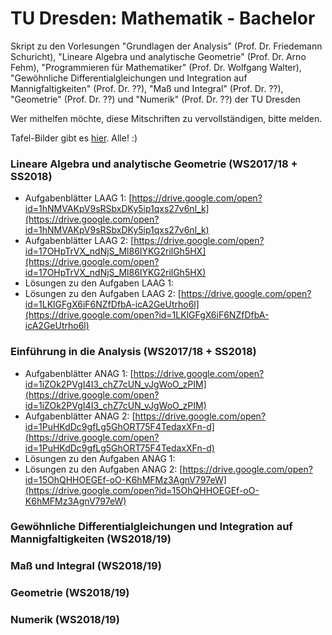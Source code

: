 # TU Dresden: Mathematik - Bachelor
Skript zu den Vorlesungen "Grundlagen der Analysis" (Prof. Dr. Friedemann Schuricht), "Lineare Algebra und analytische Geometrie" (Prof. Dr. Arno Fehm), "Programmieren für Mathematiker" (Prof. Dr. Wolfgang Walter), "Gewöhnliche Differentialgleichungen und Integration auf Mannigfaltigkeiten" (Prof. Dr. ??), "Maß und Integral" (Prof. Dr. ??), "Geometrie" (Prof. Dr. ??) und "Numerik" (Prof. Dr. ??) der TU Dresden

Wer mithelfen möchte, diese Mitschriften zu vervollständigen, bitte melden.

Tafel-Bilder gibt es [hier](https://photos.app.goo.gl/ssEPX9AZkWuSExo3A). Alle! :)

### Lineare Algebra und analytische Geometrie (WS2017/18 + SS2018)
- Aufgabenblätter LAAG 1: [https://drive.google.com/open?id=1hNMVAKpV9sRSbxDKy5ip1qxs27v6nl_k](https://drive.google.com/open?id=1hNMVAKpV9sRSbxDKy5ip1qxs27v6nl_k)
- Aufgabenblätter LAAG 2: [https://drive.google.com/open?id=17OHpTrVX_ndNjS_Ml86IYKG2rilGh5HX](https://drive.google.com/open?id=17OHpTrVX_ndNjS_Ml86IYKG2rilGh5HX)
- Lösungen zu den Aufgaben LAAG 1: 
- Lösungen zu den Aufgaben LAAG 2: [https://drive.google.com/open?id=1LKlGFgX6iF6NZfDfbA-icA2GeUtrho6l](https://drive.google.com/open?id=1LKlGFgX6iF6NZfDfbA-icA2GeUtrho6l)

### Einführung in die Analysis (WS2017/18 + SS2018)
- Aufgabenblätter ANAG 1: [https://drive.google.com/open?id=1iZOk2PVgI4I3_chZ7cUN_vJgWoO_zPIM](https://drive.google.com/open?id=1iZOk2PVgI4I3_chZ7cUN_vJgWoO_zPIM)
- Aufgabenblätter ANAG 2: [https://drive.google.com/open?id=1PuHKdDc9gfLg5GhORT75F4TedaxXFn-d](https://drive.google.com/open?id=1PuHKdDc9gfLg5GhORT75F4TedaxXFn-d)
- Lösungen zu den Aufgaben ANAG 1:
- Lösungen zu den Aufgaben ANAG 2: [https://drive.google.com/open?id=15OhQHHOEGEf-oO-K6hMFMz3AgnV797eW](https://drive.google.com/open?id=15OhQHHOEGEf-oO-K6hMFMz3AgnV797eW)

### Gewöhnliche Differentialgleichungen und Integration auf Mannigfaltigkeiten (WS2018/19)

### Maß und Integral (WS2018/19)

### Geometrie (WS2018/19)

### Numerik (WS2018/19)
